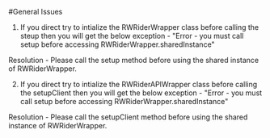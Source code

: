 #General Issues

1. If you direct try to intialize the RWRiderWrapper class before calling the steup then you will get the below exception - 
               "Error - you must call setup before accessing RWRiderWrapper.sharedInstance"
               
Resolution - Please call the setup method before using the shared instance of RWRiderWrapper.

2. If you direct try to intialize the RWRiderAPIWrapper class before calling the setupClient then you will get the below exception - 
                "Error - you must call setup before accessing RWRiderWrapper.sharedInstance"
               
Resolution - Please call the setupClient method before using the shared instance of RWRiderWrapper.
